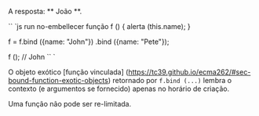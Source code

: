 A resposta: ** João **.

`` `js run no-embellecer
função f () {
alerta (this.name);
}

f = f.bind ({name: "John"}) .bind ({name: "Pete"});

f (); // John
`` `

O objeto exótico [função vinculada] (https://tc39.github.io/ecma262/#sec-bound-function-exotic-objects) retornado por `f.bind (...)` lembra o contexto (e argumentos se fornecido) apenas no horário de criação.

Uma função não pode ser re-limitada.
